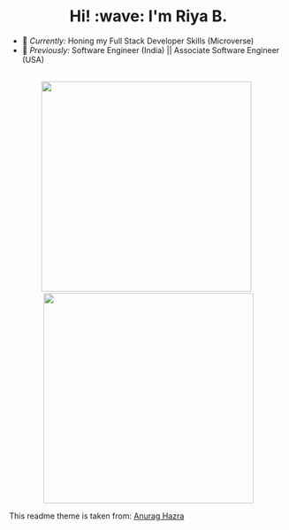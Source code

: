 <h1 align='center'> Hi! :wave: I'm Riya B.</h1>

- 🌱 <i>Currently:</i> Honing my Full Stack Developer Skills (Microverse) 
- 🔭 <i>Previously:</i> Software Engineer (India) || Associate Software Engineer (USA)
<br/>
<div align='center'> 
  <img width="380" src="https://github-readme-stats.vercel.app/api?username=RiyaBulia12&show_icons=true&theme=onedark"/> &nbsp;
  <img width="380" src="http://github-readme-streak-stats.herokuapp.com?user=RiyaBulia12&theme=onedark&date_format=M%20j%5B%2C%20Y%5D"/>
</div>

This readme theme is taken from: [Anurag Hazra](https://github.com/anuraghazra/github-readme-stats)
